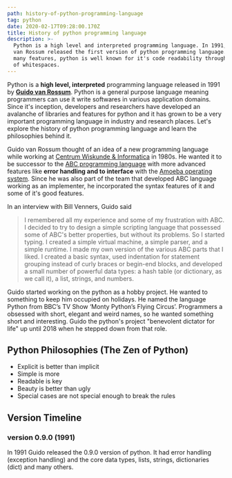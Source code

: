 ```yaml
---
path: history-of-python-programming-language
tag: python
date: 2020-02-17T09:28:00.170Z
title: History of python programming language
description: >-
  Python is a high level and interpreted programming language. In 1991, Guido
  van Rossum released the first version of python programming language. Among
  many features, python is well known for it's code readability through the use
  of whitespaces.
---
```

Python is a **high level, interpreted** programming language released in 1991 by **[Guido van Rossum](https://gvanrossum.github.io/)**. Python is a general purpose language meaning programmers can use it write softwares in various application domains. Since it's inception, developers and researchers have developed an avalanche of libraries and features for python and it has grown to be a very important programming language in industry and research places. Let's explore the history of python programming language and learn the philosophies behind it.

Guido van Rossum thought of an idea of a new programming language while working at [Centrum Wiskunde & Informatica](https://www.cwi.nl/) in 1980s. He wanted it to be successor to the [ABC programming language](https://homepages.cwi.nl/~steven/abc/) with more advanced features like **error handling and to interface** with the [Amoeba operating system](https://www.cs.vu.nl/pub/amoeba/). Since he was also part of the team that developed ABC language working as an implementer, he incorporated the syntax features of it and some of it's good features. 

In an interview with Bill Venners, Guido said 

> I remembered all my experience and some of my frustration with ABC. I decided to try to design a simple scripting language that possessed some of ABC's better properties, but without its problems. So I started typing. I created a simple virtual machine, a simple parser, and a simple runtime. I made my own version of the various ABC parts that I liked. I created a basic syntax, used indentation for statement grouping instead of curly braces or begin-end blocks, and developed a small number of powerful data types: a hash table (or dictionary, as we call it), a list, strings, and numbers.

Guido started working on the python as a hobby project. He wanted to something to keep him occupied on holidays. He named the language Python from BBC’s TV Show ‘Monty Python’s Flying Circus’. Programmers a obsessed with short, elegant and weird names, so he wanted something short and interesting. Guido the python's project "benevolent dictator for life" up until 2018 when he stepped down from that role. 



## Python Philosophies (The Zen of Python)

* Explicit is better than implicit
* Simple is more
* Readable is key
* Beauty is better than ugly
* Special cases are not special enough to break the rules



## Version Timeline

### version 0.9.0 (1991)

In 1991 Guido released the 0.9.0 version of python. It had error handling (exception handling) and the core data types, lists, strings, dictionaries (dict) and many others.
